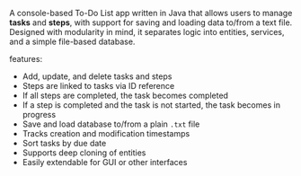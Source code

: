 A console-based To-Do List app written in Java that allows users to manage **tasks** and **steps**, with support for saving and loading data to/from a text file. 
Designed with modularity in mind, it separates logic into entities, services, and a simple file-based database.

features:
-  Add, update, and delete tasks and steps
-  Steps are linked to tasks via ID reference
-  If all steps are completed, the task becomes completed
-  If a step is completed and the task is not started, the task becomes in progress
-  Save and load database to/from a plain `.txt` file
-  Tracks creation and modification timestamps
-  Sort tasks by due date
-  Supports deep cloning of entities
-  Easily extendable for GUI or other interfaces
